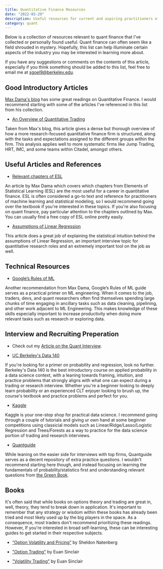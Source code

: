 ```yaml
---
title: Quantitative Finance Resources
date: "2022-03-29"
description: Useful resources for current and aspiring practitioners of quantitative finance.
category: quant
---
```


Below is a collection of resources relevant to quant finance that I've collected or personally found useful. Quant finance can often seem like a field shrouded in mystery. Hopefully, this list can help illuminate certain aspects of the industry you may be interested in learning more about.

If you have any suggestions or comments on the contents of this article, especially if you think something should be added to this list, feel free to email me at sgoel9@berkeley.edu.

## Good Introductory Articles

[Max Dama's blog](https://blog.headlandstech.com/) has some great readings on Quantitative Finance. I would recommend starting with some of the articles I've referenced in this list from his collection.

- [An Overview of Quantitative Trading](https://blog.headlandstech.com/2017/08/03/quantitative-trading-summary/)

Taken from Max's blog, this article gives a dense but thorough overview of how a more research-focused quantitative finance firm is structured, along with the tasks and expectations assigned to the different groups within the firm. This analysis applies well to more systematic firms like Jump Trading, HRT, IMC, and some teams within Citadel, amongst others.

## Useful Articles and References

- [Relevant chapters of ESL](https://blog.headlandstech.com/2022/02/)

An article by Max Dama which covers which chapters from Elements of Statistical Learning (ESL) are the most useful for a career in quantitative finance. ESL is often considered a go-to text and reference for practitioners of machine learning and statistical modeling, so I would recommend going over the textbook if you're interested in these topics. If you're also focusing on quant finance, pay particular attention to the chapters outlined by Max. You can usually find a free copy of ESL online pretty easily.

- [Assumptions of Linear Regression](https://towardsdatascience.com/linear-regression-assumptions-why-is-it-important-af28438a44a1)

This article does a great job of explaining the statistical intuition behind the assumptions of Linear Regression, an important interview topic for quantitative research roles and an extremely important tool on the job as well.

## Technical Resources

- [Google’s Rules of ML](https://developers.google.com/machine-learning/guides/rules-of-ml)

Another recommendation from Max Dama, Google’s Rules of ML guide serves as a practical primer on ML engineering. When it comes to the job, traders, devs, and quant researchers often find themselves spending large chunks of time engaging in ancillary tasks such as data cleaning, pipelining, and other work adjacent to ML Engineering. This makes knowledge of these skills especially important to increase productivity when doing more relevant tasks such as research or exploring data.

## Interview and Recruiting Preperation

- Check out my [Article on the Quant Interview](https://blog.samarthgoel.com/quant-interview/).

- [UC Berkeley's Data 140](http://prob140.org/)

If you're looking for a primer on probability and regression, look no further. Berkeley's Data 140 is the best introductory course on applied probability in a data science context, with a leaning towards framing, intuition, and practice problems that strongly aligns with what one can expect during a trading or research interview. Whether you're a beginner looking to deeply learn probability or an experienced CLT enjoyer looking to brush up, the course's textbook and practice problems and perfect for you.

- [Kaggle](https://www.kaggle.com/)

Kaggle is your one-stop shop for practical data science. I recommend going through a couple of tutorials and giving ur own hand at some beginner competitions using classicial models such as Linear/Ridge/Lasso/Logistic Regression and Trees/Forests as a way to practice for the data science portion of trading and research interviews.

- [Quantguide](https://quantguide.io/)

While leaning on the easier side for interviews with top firms, Quantguide serves as a decent repository of extra practice questions. I wouldn't recommend starting here though, and instead focusing on learning the fundamentals of probability/statistics first and understanding relevant questions from [the Green Book](https://blog.samarthgoel.com/quant-interview/).

## Books

It's often said that while books on options theory and trading are great in, well, theory, they tend to break down in application. It's important to remember that any strategy or wisdom within these books has already been tried and most likely used up by the big players in the space. As a consequence, most traders don't recommend prioritizing these readings. However, If you're interested in broad self-learning, these can be interesting guides to get started in their respective subjects.

- [“Option Volatility and Pricing”](https://www.amazon.com/Option-Volatility-Pricing-Strategies-Techniques-dp-0071818774/dp/0071818774) by Sheldon Natenberg

- ["Option Trading"](https://www.amazon.com/Option-Trading-Volatility-Strategies-Techniques/dp/0470497106) by Euan Sinclair

- ["Volatility Trading"](https://www.amazon.com/Volatility-Trading-Website-Euan-Sinclair/dp/1118347137) by Euan Sinclair
